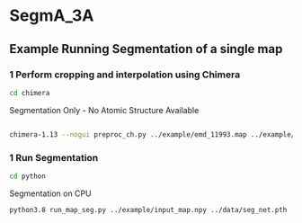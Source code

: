 # SegmA_3A

## Example Running Segmentation of a single map
### 1  Perform cropping and interpolation using Chimera

```bash
cd chimera
```
Segmentation Only - No Atomic Structure Available

```bash

chimera-1.13 --nogui preproc_ch.py ../example/emd_11993.map ../example/input_map.npy
```

### 1  Run Segmentation 

```bash
cd python
```
Segmentation on CPU 

```bash
python3.8 run_map_seg.py ../example/input_map.npy ../data/seg_net.pth ../data/cnf_net.pth ../example/out_seg.npy ../example/out_cnf.npy```
